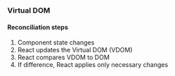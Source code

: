 ### Virtual DOM

#### Reconciliation steps

<div class="flex gap-8 h-full">
  <span class="fragment" data-fragment-index="0"></span>
  <span class="fragment" data-fragment-index="1"></span>
  <span class="fragment" data-fragment-index="2"></span>
  <span class="fragment" data-fragment-index="3"></span>
  <div data-animate data-load="dist/dom.svg" class="flex-1 w-1/2 h-full">
  <!--
    {
      "setup": [
        {
          "element": "#changed-1",
          "modifier": "opacity",
          "parameters": [0]
        },
        {
          "element": "#changed-2",
          "modifier": "opacity",
          "parameters": [0]
        },
        {
          "element": "#changed-3",
          "modifier": "opacity",
          "parameters": [0]
        },
        {
          "element": "#changed-4",
          "modifier": "opacity",
          "parameters": [0]
        },
        {
          "element": "#comparison-1",
          "modifier": "opacity",
          "parameters": [0]
        },
        {
          "element": "#comparison-2",
          "modifier": "opacity",
          "parameters": [0]
        }
      ],
      "animation": [
        [],
        [
          {
            "element": "#changed-1",
            "modifier": "opacity",
            "parameters": [1],
            "duration": 4000
          },
          {
            "element": "#changed-2",
            "modifier": "opacity",
            "parameters": [1]
          }
        ],
        [
          {
            "element": "#comparison-1",
            "modifier": "opacity",
            "parameters": [1]
          },
          {
            "element": "#comparison-2",
            "modifier": "opacity",
            "parameters": [1]
          }
        ],
        [
          {
            "element": "#comparison-1",
            "modifier": "opacity",
            "parameters": [0]
          },
          {
            "element": "#comparison-2",
            "modifier": "opacity",
            "parameters": [0],
            "duration": 500
          },
          {
            "element": "#changed-3",
            "modifier": "opacity",
            "parameters": [1]
          },
          {
            "element": "#changed-4",
            "modifier": "opacity",
            "parameters": [1]
          }
        ],
        []
      ]
    }
    -->
  </div>

  <ol class="flex-1 w-1/2">
    <li class="fragment" data-fragment-index="0">
      Component state changes
    </li>
    <li class="fragment" data-fragment-index="1">
      React updates the Virtual DOM (VDOM)
    </li>
    <li class="fragment" data-fragment-index="2">
      React compares VDOM to DOM
    </li>
    <li class="fragment" data-fragment-index="3">
     If difference, React applies only necessary changes
    </li>
  </ol>
</div>